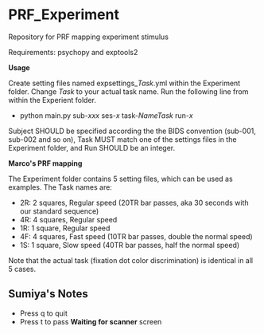# PRF_Experiment
Repository for PRF mapping experiment stimulus

Requirements: psychopy and exptools2

**Usage**

Create setting files named expsettings_*Task*.yml within the Experiment folder. Change *Task* to your actual task name. Run the following line from within the Experient folder. 

- python main.py sub-*xxx* ses-*x* task-*NameTask* run-*x*

Subject SHOULD be specified according the the BIDS convention (sub-001, sub-002 and so on), Task MUST match one of the settings files in the Experiment folder, and Run SHOULD be an integer.

**Marco's PRF mapping**

The Experiment folder contains 5 setting files, which can be used as examples. The Task names are:

- 2R: 2 squares, Regular speed (20TR bar passes, aka 30 seconds with our standard sequence)
- 4R: 4 squares, Regular speed 
- 1R: 1 square, Regular speed
- 4F: 4 squares, Fast speed (10TR bar passes, double the normal speed)
- 1S: 1 square, Slow speed (40TR bar passes, half the normal speed)

Note that the actual task (fixation dot color discrimination) is identical in all 5 cases.

## Sumiya's Notes
- Press q to quit 
- Press t to pass **Waiting for scanner** screen
